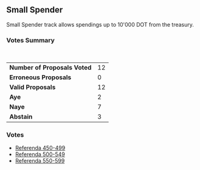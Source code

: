 ## Small Spender

Small Spender track allows spendings up to 10'000 DOT from the treasury.

### Votes Summary

<div class="vote-summary">
    <div class="positive" style="width: 16.66%"></div>
    <div class="negative" style="width: 58.33%"></div>
    <div class="neutral" style="width: 25.00%"></div>
</div>

<br/>

|                                            |                                 |
|:-------------------------------------------|:--------------------------------|
| <strong>Number of Proposals Voted</strong> | 12                              |
| <strong>Erroneous Proposals</strong>       | 0                               |
| <strong>Valid Proposals</strong>           | 12                              |
| <strong>Aye</strong>                       | <span class="positive">2</span> |
| <strong>Naye</strong>                      | <span class="negative">7</span> |
| <strong>Abstain</strong>                   | <span class="neutral">3</span>  |

### Votes

- [Referenda 450-499](./small_spender_450_499.md)
- [Referenda 500-549](./small_spender_500_549.md)
- [Referenda 550-599](./small_spender_550_599.md)
